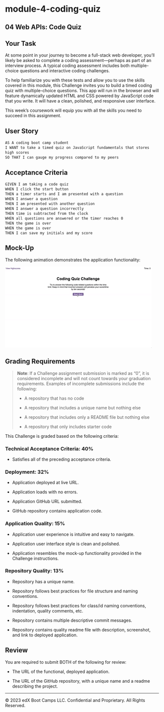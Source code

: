 # module-4-coding-quiz

## 04 Web APIs: Code Quiz

## Your Task

At some point in your journey to become a full-stack web developer, you’ll likely be asked to complete a coding assessment&mdash;perhaps as part of an interview process. A typical coding assessment includes both multiple-choice questions and interactive coding challenges.

To help familiarize you with these tests and allow you to use the skills covered in this module, this Challenge invites you to build a timed coding quiz with multiple-choice questions. This app will run in the browser and will feature dynamically updated HTML and CSS powered by JavaScript code that you write. It will have a clean, polished, and responsive user interface.

This week’s coursework will equip you with all the skills you need to succeed in this assignment.

## User Story

```
AS A coding boot camp student
I WANT to take a timed quiz on JavaScript fundamentals that stores high scores
SO THAT I can gauge my progress compared to my peers
```

## Acceptance Criteria

```
GIVEN I am taking a code quiz
WHEN I click the start button
THEN a timer starts and I am presented with a question
WHEN I answer a question
THEN I am presented with another question
WHEN I answer a question incorrectly
THEN time is subtracted from the clock
WHEN all questions are answered or the timer reaches 0
THEN the game is over
WHEN the game is over
THEN I can save my initials and my score
```

## Mock-Up

The following animation demonstrates the application functionality:

![A user clicks through an interactive coding quiz, then enters initials to save the high score before resetting and starting over.](./Assets/04-web-apis-homework-demo.gif)

## Grading Requirements

> **Note**: If a Challenge assignment submission is marked as “0”, it is considered incomplete and will not count towards your graduation requirements. Examples of incomplete submissions include the following:
>
> -   A repository that has no code
>
> -   A repository that includes a unique name but nothing else
>
> -   A repository that includes only a README file but nothing else
>
> -   A repository that only includes starter code

This Challenge is graded based on the following criteria:

### Technical Acceptance Criteria: 40%

-   Satisfies all of the preceding acceptance criteria.

### Deployment: 32%

-   Application deployed at live URL.

-   Application loads with no errors.

-   Application GitHub URL submitted.

-   GitHub repository contains application code.

### Application Quality: 15%

-   Application user experience is intuitive and easy to navigate.

-   Application user interface style is clean and polished.

-   Application resembles the mock-up functionality provided in the Challenge instructions.

### Repository Quality: 13%

-   Repository has a unique name.

-   Repository follows best practices for file structure and naming conventions.

-   Repository follows best practices for class/id naming conventions, indentation, quality comments, etc.

-   Repository contains multiple descriptive commit messages.

-   Repository contains quality readme file with description, screenshot, and link to deployed application.

## Review

You are required to submit BOTH of the following for review:

-   The URL of the functional, deployed application.

-   The URL of the GitHub repository, with a unique name and a readme describing the project.

---

© 2023 edX Boot Camps LLC. Confidential and Proprietary. All Rights Reserved.
